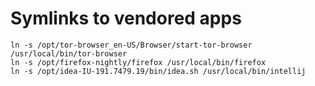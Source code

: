 # Symlinks to vendored apps


```
ln -s /opt/tor-browser_en-US/Browser/start-tor-browser /usr/local/bin/tor-browser
ln -s /opt/firefox-nightly/firefox /usr/local/bin/firefox
ln -s /opt/idea-IU-191.7479.19/bin/idea.sh /usr/local/bin/intellij
```

